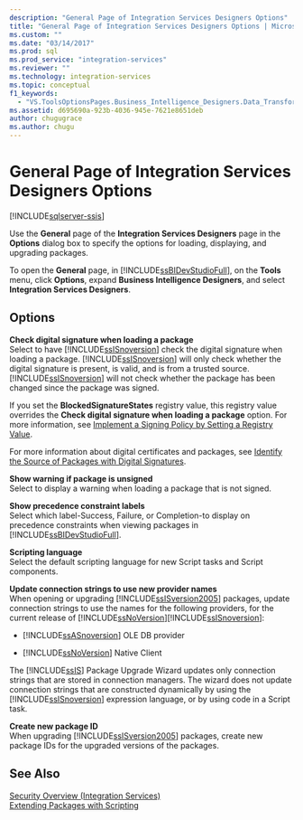 ```yaml
---
description: "General Page of Integration Services Designers Options"
title: "General Page of Integration Services Designers Options | Microsoft Docs"
ms.custom: ""
ms.date: "03/14/2017"
ms.prod: sql
ms.prod_service: "integration-services"
ms.reviewer: ""
ms.technology: integration-services
ms.topic: conceptual
f1_keywords: 
  - "VS.ToolsOptionsPages.Business_Intelligence_Designers.Data_Transformation_Designers.General"
ms.assetid: d695690a-923b-4036-945e-7621e8651deb
author: chugugrace
ms.author: chugu
---
```

# General Page of Integration Services Designers Options

[!INCLUDE[sqlserver-ssis](../includes/applies-to-version/sqlserver-ssis.md)]


  Use the **General** page of the **Integration Services Designers** page in the **Options** dialog box to specify the options for loading, displaying, and upgrading packages.  
  
 To open the **General** page, in [!INCLUDE[ssBIDevStudioFull](../includes/ssbidevstudiofull-md.md)], on the **Tools** menu, click **Options**, expand **Business Intelligence Designers**, and select **Integration Services Designers**.  
  
## Options  
 **Check digital signature when loading a package**  
 Select to have [!INCLUDE[ssISnoversion](../includes/ssisnoversion-md.md)] check the digital signature when loading a package. [!INCLUDE[ssISnoversion](../includes/ssisnoversion-md.md)] will only check whether the digital signature is present, is valid, and is from a trusted source. [!INCLUDE[ssISnoversion](../includes/ssisnoversion-md.md)] will not check whether the package has been changed since the package was signed.  
  
 If you set the **BlockedSignatureStates** registry value, this registry value overrides the **Check digital signature when loading a package** option. For more information, see [Implement a Signing Policy by Setting a Registry Value](../integration-services/packages/implement-a-signing-policy-by-setting-a-registry-value.md).  
  
 For more information about digital certificates and packages, see [Identify the Source of Packages with Digital Signatures](../integration-services/security/identify-the-source-of-packages-with-digital-signatures.md).  
  
 **Show warning if package is unsigned**  
 Select to display a warning when loading a package that is not signed.  
  
 **Show precedence constraint labels**  
 Select which label-Success, Failure, or Completion-to display on precedence constraints when viewing packages in [!INCLUDE[ssBIDevStudioFull](../includes/ssbidevstudiofull-md.md)].  
  
 **Scripting language**  
 Select the default scripting language for new Script tasks and Script components.  
  
 **Update connection strings to use new provider names**  
 When opening or upgrading [!INCLUDE[ssISversion2005](../includes/ssisversion2005-md.md)] packages, update connection strings to use the names for the following providers, for the current release of [!INCLUDE[ssNoVersion](../includes/ssnoversion-md.md)][!INCLUDE[ssISnoversion](../includes/ssisnoversion-md.md)]:  
  
-   [!INCLUDE[ssASnoversion](../includes/ssasnoversion-md.md)] OLE DB provider  
  
-   [!INCLUDE[ssNoVersion](../includes/ssnoversion-md.md)] Native Client  
  
 The [!INCLUDE[ssIS](../includes/ssis-md.md)] Package Upgrade Wizard updates only connection strings that are stored in connection managers. The wizard does not update connection strings that are constructed dynamically by using the [!INCLUDE[ssISnoversion](../includes/ssisnoversion-md.md)] expression language, or by using code in a Script task.  
  
 **Create new package ID**  
 When upgrading [!INCLUDE[ssISversion2005](../includes/ssisversion2005-md.md)] packages, create new package IDs for the upgraded versions of the packages.  
  
## See Also  
 [Security Overview &#40;Integration Services&#41;](../integration-services/security/security-overview-integration-services.md)   
 [Extending Packages with Scripting](../integration-services/extending-packages-scripting/extending-packages-with-scripting.md)  
  
  
